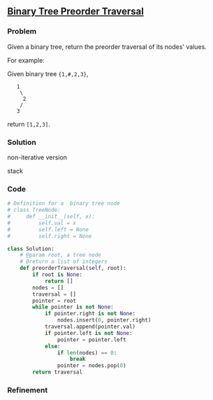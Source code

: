## [Binary Tree Preorder Traversal](https://oj.leetcode.com/problems/binary-tree-preorder-traversal/)

### Problem

Given a binary tree, return the preorder traversal of its nodes' values.

For example:

Given binary tree `{1,#,2,3}`,

```
   1
    \
     2
    /
   3
```

return `[1,2,3]`.

### Solution

non-iterative version

stack

### Code

``` python
# Definition for a  binary tree node
# class TreeNode:
#     def __init__(self, x):
#         self.val = x
#         self.left = None
#         self.right = None

class Solution:
    # @param root, a tree node
    # @return a list of integers
    def preorderTraversal(self, root):
        if root is None:
            return []
        nodes = []
        traversal = []
        pointer = root
        while pointer is not None:
            if pointer.right is not None:
                nodes.insert(0, pointer.right)
            traversal.append(pointer.val)
            if pointer.left is not None:
                pointer = pointer.left
            else:
                if len(nodes) == 0:
                    break
                pointer = nodes.pop(0)
        return traversal

```

### Refinement
